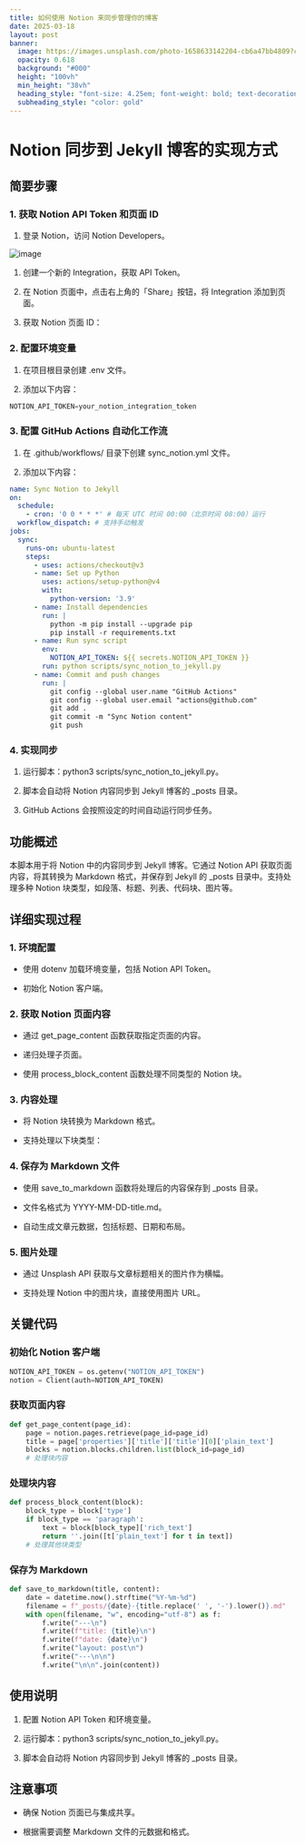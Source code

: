 ```yaml
---
title: 如何使用 Notion 来同步管理你的博客
date: 2025-03-18
layout: post
banner:
  image: https://images.unsplash.com/photo-1658633142204-cb6a47bb4809?crop=entropy&cs=tinysrgb&fit=max&fm=jpg&ixid=M3w2OTIwMzJ8MHwxfHJhbmRvbXx8fHx8fHx8fDE3NDIzMTUxODN8&ixlib=rb-4.0.3&q=80&w=1080
  opacity: 0.618
  background: "#000"
  height: "100vh"
  min_height: "38vh"
  heading_style: "font-size: 4.25em; font-weight: bold; text-decoration: underline"
  subheading_style: "color: gold"
---
```


# Notion 同步到 Jekyll 博客的实现方式

## 简要步骤

### 1. 获取 Notion API Token 和页面 ID

1. 登录 Notion，访问 Notion Developers。

![image](https://prod-files-secure.s3.us-west-2.amazonaws.com/a7a0cc5a-89b9-4cda-8686-1fba0ca52f40/d19c1afe-dea5-4312-9333-786b0ba83054/image.png?X-Amz-Algorithm=AWS4-HMAC-SHA256&X-Amz-Content-Sha256=UNSIGNED-PAYLOAD&X-Amz-Credential=ASIAZI2LB466V6XE4FT6%2F20250318%2Fus-west-2%2Fs3%2Faws4_request&X-Amz-Date=20250318T162623Z&X-Amz-Expires=3600&X-Amz-Security-Token=IQoJb3JpZ2luX2VjEAgaCXVzLXdlc3QtMiJGMEQCICUdiBKc1%2FPGoyM%2BHFYKlw9pyjXPE6E7NStWLN64oG5LAiAXE7ba8z4HkNYHJ8OjWYZnITVy1EvMSD5nadYYQze0jCr%2FAwhhEAAaDDYzNzQyMzE4MzgwNSIMc7em%2BfmFMrfKdvEyKtwDTk7GC5yl2puj1NtASOPw6BK9NxfS%2BCHmaDwLQt87Z%2BI5%2BTIT%2Fb%2BnTFktheRSVUjGzRbOPRNOyANE4eS%2F42FSSBn8OnkIPDeF4j1ZiEWwoeMxv5SBK6vS3ktLz%2Fbeve08JpNsGy7VRI8nCC5wlVDxC95cpA2WkD3DfmpGWNJ3cx3Q4enm%2BLG1JC3Cqcpt14q0hhryGcniqCXPaGHcIlGeGwmLvnsuhlO875adFyqTpJOM5z1Gm0EWu2OFVCGAnI0o%2BuwdUWtJLaL2ebcYG7kU98nzH97kvt8lpKdsAr6lRghRNUyJAxW%2Fqp%2FA52o%2B6XQSeTJvZHPTklC4Z%2Fn2kIlSQvVPt1icwG%2FyRtKzFW0uJzgJSPuZeB7yycug4YMtZO9R0oIzmhZAlaPfTzxDvt6Uykd2EcPJiXgPWjbfD8mUibXhg0Q1AVDxe9NKd39RMBNWh%2FwyhgwqEiV%2Bkn0iNQdmJImkg96ezw4KEEu8Z%2FAIhKN0L2%2FoqEdMn%2FMgxL1z6pdRUwWTtdp9eK%2BK1deBo368wf%2FuMqZrLdyUa%2BhReTYA4vTJY81YKJj%2FDS9kWD8xTDiQYtL7voMcgIKP9Y7MKySTbnP3c1ZET0618BhIpbWVcJ6EpwY%2BTA%2FKtyfAgekwwbTmvgY6pgEk7Dej2DcGBg9k6yPOAEyNl2ALSlb7UDyWNd1sjGgVji3zF8mEnd0BDztiPyHcUju%2FFt9OSVjlBEruvu2F7m4SjysejZ2bIjPMu3Fbm0sQ9BQdBr9n99uVZ4%2BnBekwcSpWzIGUiftSiyO41CdoaJFqZXVrrlo1LHjKeBbxbJZ%2BGJ9Rsmz9a7oLWuyNAFsduqW3fgcK5oOX4HKJAyMjtq8xE0FuRoXp&X-Amz-Signature=0dd9fd9c92890d4190d79d7a155a6364128439eb1282282330fa79351ebea940&X-Amz-SignedHeaders=host&x-id=GetObject)

1. 创建一个新的 Integration，获取 API Token。

1. 在 Notion 页面中，点击右上角的「Share」按钮，将 Integration 添加到页面。

1. 获取 Notion 页面 ID：


### 2. 配置环境变量

1. 在项目根目录创建 .env 文件。

1. 添加以下内容：

```javascript
NOTION_API_TOKEN=your_notion_integration_token
```

### 3. 配置 GitHub Actions 自动化工作流

1. 在 .github/workflows/ 目录下创建 sync_notion.yml 文件。

1. 添加以下内容：

```yaml
name: Sync Notion to Jekyll
on:
  schedule:
    - cron: '0 0 * * *' # 每天 UTC 时间 00:00（北京时间 08:00）运行
  workflow_dispatch: # 支持手动触发
jobs:
  sync:
    runs-on: ubuntu-latest
    steps:
      - uses: actions/checkout@v3
      - name: Set up Python
        uses: actions/setup-python@v4
        with:
          python-version: '3.9'
      - name: Install dependencies
        run: |
          python -m pip install --upgrade pip
          pip install -r requirements.txt
      - name: Run sync script
        env:
          NOTION_API_TOKEN: ${{ secrets.NOTION_API_TOKEN }}
        run: python scripts/sync_notion_to_jekyll.py
      - name: Commit and push changes
        run: |
          git config --global user.name "GitHub Actions"
          git config --global user.email "actions@github.com"
          git add .
          git commit -m "Sync Notion content"
          git push
```

### 4. 实现同步

1. 运行脚本：python3 scripts/sync_notion_to_jekyll.py。

1. 脚本会自动将 Notion 内容同步到 Jekyll 博客的 _posts 目录。

1. GitHub Actions 会按照设定的时间自动运行同步任务。

## 功能概述

本脚本用于将 Notion 中的内容同步到 Jekyll 博客。它通过 Notion API 获取页面内容，将其转换为 Markdown 格式，并保存到 Jekyll 的 _posts 目录中。支持处理多种 Notion 块类型，如段落、标题、列表、代码块、图片等。

## 详细实现过程

### 1. 环境配置

- 使用 dotenv 加载环境变量，包括 Notion API Token。

- 初始化 Notion 客户端。

### 2. 获取 Notion 页面内容

- 通过 get_page_content 函数获取指定页面的内容。

- 递归处理子页面。

- 使用 process_block_content 函数处理不同类型的 Notion 块。

### 3. 内容处理

- 将 Notion 块转换为 Markdown 格式。

- 支持处理以下块类型：


### 4. 保存为 Markdown 文件

- 使用 save_to_markdown 函数将处理后的内容保存到 _posts 目录。

- 文件名格式为 YYYY-MM-DD-title.md。

- 自动生成文章元数据，包括标题、日期和布局。

### 5. 图片处理

- 通过 Unsplash API 获取与文章标题相关的图片作为横幅。

- 支持处理 Notion 中的图片块，直接使用图片 URL。

## 关键代码

### 初始化 Notion 客户端

```python
NOTION_API_TOKEN = os.getenv("NOTION_API_TOKEN")
notion = Client(auth=NOTION_API_TOKEN)
```

### 获取页面内容

```python
def get_page_content(page_id):
    page = notion.pages.retrieve(page_id=page_id)
    title = page['properties']['title']['title'][0]['plain_text']
    blocks = notion.blocks.children.list(block_id=page_id)
    # 处理块内容
```

### 处理块内容

```python
def process_block_content(block):
    block_type = block['type']
    if block_type == 'paragraph':
        text = block[block_type]['rich_text']
        return ''.join([t['plain_text'] for t in text])
    # 处理其他块类型
```

### 保存为 Markdown

```python
def save_to_markdown(title, content):
    date = datetime.now().strftime("%Y-%m-%d")
    filename = f"_posts/{date}-{title.replace(' ', '-').lower()}.md"
    with open(filename, "w", encoding="utf-8") as f:
        f.write("---\n")
        f.write(f"title: {title}\n")
        f.write(f"date: {date}\n")
        f.write("layout: post\n")
        f.write("---\n\n")
        f.write("\n\n".join(content))
```

## 使用说明

1. 配置 Notion API Token 和环境变量。

1. 运行脚本：python3 scripts/sync_notion_to_jekyll.py。

1. 脚本会自动将 Notion 内容同步到 Jekyll 博客的 _posts 目录。

## 注意事项

- 确保 Notion 页面已与集成共享。

- 根据需要调整 Markdown 文件的元数据和格式。